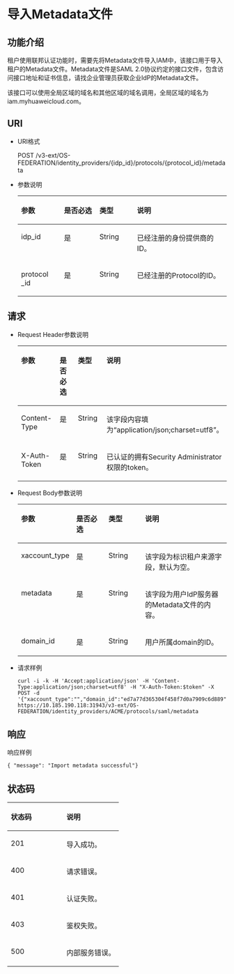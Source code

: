 # 导入Metadata文件<a name="zh-cn_topic_0057845615"></a>

## 功能介绍<a name="section60756004163916"></a>

租户使用联邦认证功能时，需要先将Metadata文件导入IAM中，该接口用于导入租户的Metadata文件。Metadata文件是SAML 2.0协议约定的接口文件，包含访问接口地址和证书信息，请找企业管理员获取企业IdP的Metadata文件。

该接口可以使用全局区域的域名和其他区域的域名调用，全局区域的域名为iam.myhuaweicloud.com。

## URI<a name="section66385700163916"></a>

-   URI格式

    POST /v3-ext/OS-FEDERATION/identity\_providers/\{idp\_id\}/protocols/\{protocol\_id\}/metadata


-   参数说明

    <a name="table55329861163916"></a>
    <table><thead align="left"><tr id="row25801157163916"><th class="cellrowborder" valign="top" width="20.48795120487951%" id="mcps1.1.5.1.1"><p id="p9518943163916"><a name="p9518943163916"></a><a name="p9518943163916"></a>参数</p>
    </th>
    <th class="cellrowborder" valign="top" width="17.008299170082992%" id="mcps1.1.5.1.2"><p id="p32836901163916"><a name="p32836901163916"></a><a name="p32836901163916"></a>是否必选</p>
    </th>
    <th class="cellrowborder" valign="top" width="17.958204179582044%" id="mcps1.1.5.1.3"><p id="p42543361163916"><a name="p42543361163916"></a><a name="p42543361163916"></a>类型</p>
    </th>
    <th class="cellrowborder" valign="top" width="44.54554544545545%" id="mcps1.1.5.1.4"><p id="p23460184163916"><a name="p23460184163916"></a><a name="p23460184163916"></a>说明</p>
    </th>
    </tr>
    </thead>
    <tbody><tr id="row21226772163916"><td class="cellrowborder" valign="top" width="20.48795120487951%" headers="mcps1.1.5.1.1 "><p id="p41647005163916"><a name="p41647005163916"></a><a name="p41647005163916"></a>idp_id</p>
    </td>
    <td class="cellrowborder" valign="top" width="17.008299170082992%" headers="mcps1.1.5.1.2 "><p id="p17964250163916"><a name="p17964250163916"></a><a name="p17964250163916"></a>是</p>
    </td>
    <td class="cellrowborder" valign="top" width="17.958204179582044%" headers="mcps1.1.5.1.3 "><p id="p45818164163916"><a name="p45818164163916"></a><a name="p45818164163916"></a>String</p>
    </td>
    <td class="cellrowborder" valign="top" width="44.54554544545545%" headers="mcps1.1.5.1.4 "><p id="p20283794163916"><a name="p20283794163916"></a><a name="p20283794163916"></a>已经注册的身份提供商的ID。</p>
    </td>
    </tr>
    <tr id="row48336422163916"><td class="cellrowborder" valign="top" width="20.48795120487951%" headers="mcps1.1.5.1.1 "><p id="p22936134163916"><a name="p22936134163916"></a><a name="p22936134163916"></a>protocol _id</p>
    </td>
    <td class="cellrowborder" valign="top" width="17.008299170082992%" headers="mcps1.1.5.1.2 "><p id="p45887583163916"><a name="p45887583163916"></a><a name="p45887583163916"></a>是</p>
    </td>
    <td class="cellrowborder" valign="top" width="17.958204179582044%" headers="mcps1.1.5.1.3 "><p id="p25906712163916"><a name="p25906712163916"></a><a name="p25906712163916"></a>String</p>
    </td>
    <td class="cellrowborder" valign="top" width="44.54554544545545%" headers="mcps1.1.5.1.4 "><p id="p18068889163916"><a name="p18068889163916"></a><a name="p18068889163916"></a>已经注册的Protocol的ID。</p>
    </td>
    </tr>
    </tbody>
    </table>


## 请求<a name="section54293899163916"></a>

-   Request Header参数说明

    <a name="table8423392163916"></a>
    <table><thead align="left"><tr id="row19381879163916"><th class="cellrowborder" valign="top" width="20.31%" id="mcps1.1.5.1.1"><p id="p26428347163916"><a name="p26428347163916"></a><a name="p26428347163916"></a>参数</p>
    </th>
    <th class="cellrowborder" valign="top" width="17.24%" id="mcps1.1.5.1.2"><p id="p60321356163916"><a name="p60321356163916"></a><a name="p60321356163916"></a>是否必选</p>
    </th>
    <th class="cellrowborder" valign="top" width="17.91%" id="mcps1.1.5.1.3"><p id="p54191633163916"><a name="p54191633163916"></a><a name="p54191633163916"></a>类型</p>
    </th>
    <th class="cellrowborder" valign="top" width="44.54%" id="mcps1.1.5.1.4"><p id="p27446130163916"><a name="p27446130163916"></a><a name="p27446130163916"></a>说明</p>
    </th>
    </tr>
    </thead>
    <tbody><tr id="row8544089163916"><td class="cellrowborder" valign="top" width="20.31%" headers="mcps1.1.5.1.1 "><p id="p20982571163916"><a name="p20982571163916"></a><a name="p20982571163916"></a>Content-Type</p>
    </td>
    <td class="cellrowborder" valign="top" width="17.24%" headers="mcps1.1.5.1.2 "><p id="p21866706163916"><a name="p21866706163916"></a><a name="p21866706163916"></a>是</p>
    </td>
    <td class="cellrowborder" valign="top" width="17.91%" headers="mcps1.1.5.1.3 "><p id="p26372790163916"><a name="p26372790163916"></a><a name="p26372790163916"></a>String</p>
    </td>
    <td class="cellrowborder" valign="top" width="44.54%" headers="mcps1.1.5.1.4 "><p id="p55821246163916"><a name="p55821246163916"></a><a name="p55821246163916"></a>该字段内容填为<span class="parmvalue" id="parmvalue1823317483242"><a name="parmvalue1823317483242"></a><a name="parmvalue1823317483242"></a>“application/json;charset=utf8”</span>。</p>
    </td>
    </tr>
    <tr id="row32629171163916"><td class="cellrowborder" valign="top" width="20.31%" headers="mcps1.1.5.1.1 "><p id="p25717229163916"><a name="p25717229163916"></a><a name="p25717229163916"></a>X-Auth-Token</p>
    </td>
    <td class="cellrowborder" valign="top" width="17.24%" headers="mcps1.1.5.1.2 "><p id="p2720832163916"><a name="p2720832163916"></a><a name="p2720832163916"></a>是</p>
    </td>
    <td class="cellrowborder" valign="top" width="17.91%" headers="mcps1.1.5.1.3 "><p id="p19060819163916"><a name="p19060819163916"></a><a name="p19060819163916"></a>String</p>
    </td>
    <td class="cellrowborder" valign="top" width="44.54%" headers="mcps1.1.5.1.4 "><p id="p19047553144032"><a name="p19047553144032"></a><a name="p19047553144032"></a>已认证的拥有Security Administrator权限的token。</p>
    </td>
    </tr>
    </tbody>
    </table>


-   Request Body参数说明

    <a name="table20418334163916"></a>
    <table><thead align="left"><tr id="row21228487163916"><th class="cellrowborder" valign="top" width="20.549999999999997%" id="mcps1.1.5.1.1"><p id="p41785905163916"><a name="p41785905163916"></a><a name="p41785905163916"></a>参数</p>
    </th>
    <th class="cellrowborder" valign="top" width="16.82%" id="mcps1.1.5.1.2"><p id="p29215135163916"><a name="p29215135163916"></a><a name="p29215135163916"></a>是否必选</p>
    </th>
    <th class="cellrowborder" valign="top" width="18.26%" id="mcps1.1.5.1.3"><p id="p17615738163916"><a name="p17615738163916"></a><a name="p17615738163916"></a>类型</p>
    </th>
    <th class="cellrowborder" valign="top" width="44.37%" id="mcps1.1.5.1.4"><p id="p17588649163916"><a name="p17588649163916"></a><a name="p17588649163916"></a>说明</p>
    </th>
    </tr>
    </thead>
    <tbody><tr id="row15394453163916"><td class="cellrowborder" valign="top" width="20.549999999999997%" headers="mcps1.1.5.1.1 "><p id="p38991141163916"><a name="p38991141163916"></a><a name="p38991141163916"></a>xaccount_type</p>
    </td>
    <td class="cellrowborder" valign="top" width="16.82%" headers="mcps1.1.5.1.2 "><p id="p4165825163916"><a name="p4165825163916"></a><a name="p4165825163916"></a>是</p>
    </td>
    <td class="cellrowborder" valign="top" width="18.26%" headers="mcps1.1.5.1.3 "><p id="p1887570163916"><a name="p1887570163916"></a><a name="p1887570163916"></a>String</p>
    </td>
    <td class="cellrowborder" valign="top" width="44.37%" headers="mcps1.1.5.1.4 "><p id="p18675520163916"><a name="p18675520163916"></a><a name="p18675520163916"></a>该字段为标识租户来源字段，默认为空。</p>
    </td>
    </tr>
    <tr id="row33861957163916"><td class="cellrowborder" valign="top" width="20.549999999999997%" headers="mcps1.1.5.1.1 "><p id="p58464009163916"><a name="p58464009163916"></a><a name="p58464009163916"></a>metadata</p>
    </td>
    <td class="cellrowborder" valign="top" width="16.82%" headers="mcps1.1.5.1.2 "><p id="p37964252163916"><a name="p37964252163916"></a><a name="p37964252163916"></a>是</p>
    </td>
    <td class="cellrowborder" valign="top" width="18.26%" headers="mcps1.1.5.1.3 "><p id="p55205609163916"><a name="p55205609163916"></a><a name="p55205609163916"></a>String</p>
    </td>
    <td class="cellrowborder" valign="top" width="44.37%" headers="mcps1.1.5.1.4 "><p id="p42469334163916"><a name="p42469334163916"></a><a name="p42469334163916"></a>该字段为用户IdP服务器的Metadata文件的内容。</p>
    </td>
    </tr>
    <tr id="row46679688163916"><td class="cellrowborder" valign="top" width="20.549999999999997%" headers="mcps1.1.5.1.1 "><p id="p22958377163916"><a name="p22958377163916"></a><a name="p22958377163916"></a>domain_id</p>
    </td>
    <td class="cellrowborder" valign="top" width="16.82%" headers="mcps1.1.5.1.2 "><p id="p47689214163916"><a name="p47689214163916"></a><a name="p47689214163916"></a>是</p>
    </td>
    <td class="cellrowborder" valign="top" width="18.26%" headers="mcps1.1.5.1.3 "><p id="p37621103163916"><a name="p37621103163916"></a><a name="p37621103163916"></a>String</p>
    </td>
    <td class="cellrowborder" valign="top" width="44.37%" headers="mcps1.1.5.1.4 "><p id="p27410534163916"><a name="p27410534163916"></a><a name="p27410534163916"></a>用户所属domain的ID。</p>
    </td>
    </tr>
    </tbody>
    </table>


-   请求样例

    ```
    curl -i -k -H 'Accept:application/json' -H 'Content-Type:application/json;charset=utf8' -H "X-Auth-Token:$token" -X POST -d '{"xaccount_type":"","domain_id":"ed7a77d365304f458f7d0a7909c6d889","metadata":"$metadataContent"}' https://10.185.190.118:31943/v3-ext/OS-FEDERATION/identity_providers/ACME/protocols/saml/metadata
    ```


## 响应<a name="section62771979163916"></a>

响应样例

```
{ "message": "Import metadata successful"}
```

## 状态码<a name="section64646211163916"></a>

<a name="table1851743163916"></a>
<table><thead align="left"><tr id="row23259822163916"><th class="cellrowborder" valign="top" width="50%" id="mcps1.1.3.1.1"><p id="p4997463163916"><a name="p4997463163916"></a><a name="p4997463163916"></a>状态码</p>
</th>
<th class="cellrowborder" valign="top" width="50%" id="mcps1.1.3.1.2"><p id="p2141364163916"><a name="p2141364163916"></a><a name="p2141364163916"></a>说明</p>
</th>
</tr>
</thead>
<tbody><tr id="row39232814163916"><td class="cellrowborder" valign="top" width="50%" headers="mcps1.1.3.1.1 "><p id="p23741356163916"><a name="p23741356163916"></a><a name="p23741356163916"></a>201</p>
</td>
<td class="cellrowborder" valign="top" width="50%" headers="mcps1.1.3.1.2 "><p id="p44001687163916"><a name="p44001687163916"></a><a name="p44001687163916"></a>导入成功。</p>
</td>
</tr>
<tr id="row60470864163916"><td class="cellrowborder" valign="top" width="50%" headers="mcps1.1.3.1.1 "><p id="p66301833163916"><a name="p66301833163916"></a><a name="p66301833163916"></a>400</p>
</td>
<td class="cellrowborder" valign="top" width="50%" headers="mcps1.1.3.1.2 "><p id="p1739362163916"><a name="p1739362163916"></a><a name="p1739362163916"></a>请求错误。</p>
</td>
</tr>
<tr id="row15654258163916"><td class="cellrowborder" valign="top" width="50%" headers="mcps1.1.3.1.1 "><p id="p60035358163916"><a name="p60035358163916"></a><a name="p60035358163916"></a>401</p>
</td>
<td class="cellrowborder" valign="top" width="50%" headers="mcps1.1.3.1.2 "><p id="p31025855163916"><a name="p31025855163916"></a><a name="p31025855163916"></a>认证失败。</p>
</td>
</tr>
<tr id="row10797247163916"><td class="cellrowborder" valign="top" width="50%" headers="mcps1.1.3.1.1 "><p id="p2161834163916"><a name="p2161834163916"></a><a name="p2161834163916"></a>403</p>
</td>
<td class="cellrowborder" valign="top" width="50%" headers="mcps1.1.3.1.2 "><p id="p40890878163916"><a name="p40890878163916"></a><a name="p40890878163916"></a>鉴权失败。</p>
</td>
</tr>
<tr id="row32473582163916"><td class="cellrowborder" valign="top" width="50%" headers="mcps1.1.3.1.1 "><p id="p13114481163916"><a name="p13114481163916"></a><a name="p13114481163916"></a>500</p>
</td>
<td class="cellrowborder" valign="top" width="50%" headers="mcps1.1.3.1.2 "><p id="p55640049163916"><a name="p55640049163916"></a><a name="p55640049163916"></a>内部服务错误。</p>
</td>
</tr>
</tbody>
</table>

